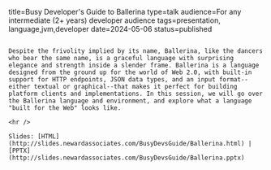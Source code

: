 title=Busy Developer's Guide to Ballerina
type=talk
audience=For any intermediate (2+ years) developer audience
tags=presentation, language,jvm,developer
date=2024-05-06
status=published
~~~~~~

Despite the frivolity implied by its name, Ballerina, like the dancers who bear the same name, is a graceful language with surprising elegance and strength inside a slender frame. Ballerina is a language designed from the ground up for the world of Web 2.0, with built-in support for HTTP endpoints, JSON data types, and an input format--either textual or graphical--that makes it perfect for building platform clients and implementations. In this session, we will go over the Ballerina language and environment, and explore what a language "built for the Web" looks like.
    
<hr />

Slides: [HTML](http://slides.newardassociates.com/BusyDevsGuide/Ballerina.html) | [PPTX](http://slides.newardassociates.com/BusyDevsGuide/Ballerina.pptx)
